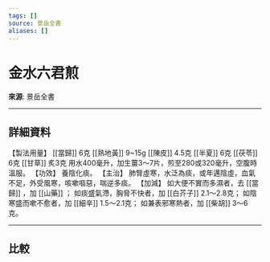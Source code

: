 ```yaml
---
tags: []
source: 景岳全書
aliases: []
---
```


# 金水六君煎

**來源**: 景岳全書  

---

## 詳細資料
【製法用量】 [[當歸]] 6克 [[熟地黃]] 9~15g [[陳皮]] 4.5克 [[半夏]] 6克 [[茯苓]] 6克 [[甘草]] 炙3克
用水400毫升，加生薑3～7片，煎至280或320毫升，空腹時溫服。
【功效】
養陰化痰。
【主治】
肺腎虛寒，水泛為痰，或年邁陰虛，血氣不足，外受風寒，咳嗽嘔惡，喘逆多痰。
【加減】
如大便不實而多濕者，去 [[當歸]] ，加 [[山藥]] ；
如痰盛氣滯，胸脅不快者，加 [[白芥子]] 2.1～2.8克；
如陰寒盛而嗽不愈者，加 [[細辛]] 1.5～2.1克；
如兼表邪寒熱者，加 [[柴胡]] 3～6克。

---

## 比較
